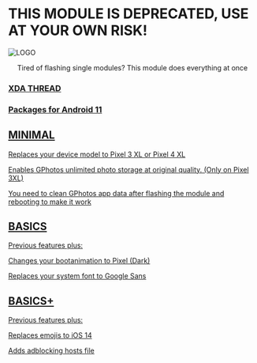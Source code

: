 # THIS MODULE IS DEPRECATED, USE AT YOUR OWN RISK!

![LOGO](https://img.xda-cdn.com/1hgayhZ9FvuYUwtO_prBPMdDwAU=/https%3A%2F%2Fi.imgur.com%2FgjudNho.png)
<p style="text-align: center;">Tired of flashing single modules? This module does everything at once</p>

### <a href=https://forum.xda-developers.com/oneplus-6/themes/magisk-module-pixel-features-lite-t4028779/>XDA THREAD

### Packages for Android 11

## MINIMAL

Replaces your device model to Pixel 3 XL or Pixel 4 XL

Enables GPhotos unlimited photo storage at original quality. (Only on Pixel 3XL)

You need to clean GPhotos app data after flashing the module and rebooting to make it work


## BASICS

Previous features plus:

Changes your bootanimation to Pixel (Dark)

Replaces your system font to Google Sans


## BASICS+

Previous features plus:

Replaces emojis to iOS 14

Adds adblocking hosts file
